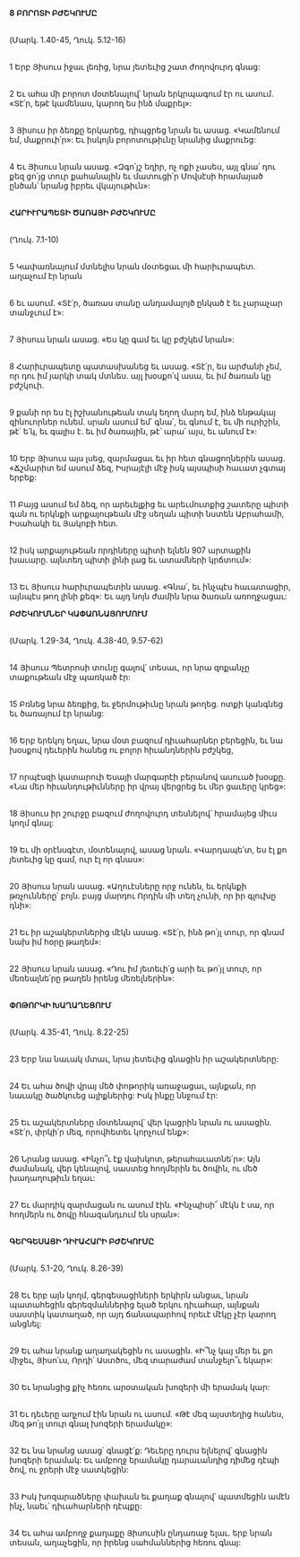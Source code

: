 **8 ԲՈՐՈՏԻ ԲԺՇԿՈՒՄԸ**

\
(Մարկ. 1.40-45, Ղուկ. 5.12-16)

\
1 Երբ Յիսուս իջաւ լեռից, նրա յետեւից շատ ժողովուրդ գնաց:

\
2 Եւ ահա մի բորոտ մօտենալով՝ նրան երկրպագում էր ու ասում. «Տէ՛ր, եթէ կամենաս, կարող ես ինձ մաքրել»:

\
3 Յիսուս իր ձեռքը երկարեց, դիպցրեց նրան եւ ասաց. «Կամենում եմ, մաքրուի՛ր»: Եւ իսկոյն բորոտութիւնը նրանից մաքրուեց:

\
4 Եւ Յիսուս նրան ասաց. «Զգո՛յշ եղիր, ոչ ոքի չասես, այլ գնա՛ դու քեզ ցո՛յց տուր քահանային եւ մատուցի՛ր Մովսէսի հրամայած ընծան՝ նրանց իբրեւ վկայութիւն»:

\
**ՀԱՐԻՒՐԱՊԵՏԻ ԾԱՌԱՅԻ ԲԺՇԿՈՒՄԸ**

\
(Ղուկ. 7.1-10)

\
5 Կափառնայում մտնելիս նրան մօտեցաւ մի հարիւրապետ. աղաչում էր նրան

\
6 եւ ասում. «Տէ՛ր, ծառաս տանը անդամալոյծ ընկած է եւ չարաչար տանջւում է»:

\
7 Յիսուս նրան ասաց. «Ես կը գամ եւ կը բժշկեմ նրան»:

\
8 Հարիւրապետը պատասխանեց եւ ասաց. «Տէ՛ր, ես արժանի չեմ, որ դու իմ յարկի տակ մտնես. այլ խօսքո՛վ ասա, եւ իմ ծառան կը բժշկուի.

\
9 քանի որ ես էլ իշխանութեան տակ եղող մարդ եմ, ինձ ենթակայ զինուորներ ունեմ. սրան ասում եմ՝ գնա՛, եւ գնում է, եւ մի ուրիշին, թէ՝ ե՛կ, եւ գալիս է. եւ իմ ծառային, թէ՝ արա՛ այս, եւ անում է»:

\
10 Երբ Յիսուս այս լսեց, զարմացաւ եւ իր հետ գնացողներին ասաց. «Ճշմարիտ եմ ասում ձեզ, Իսրայէլի մէջ իսկ այսպիսի հաւատ չգտայ երբեք:

\
11 Բայց ասում եմ ձեզ, որ արեւելքից եւ արեւմուտքից շատերը պիտի գան ու երկնքի արքայութեան մէջ սեղան պիտի նստեն Աբրահամի, Իսահակի եւ Յակոբի հետ.

\
12 իսկ արքայութեան որդիները պիտի ելնեն 907 արտաքին խաւարը. այնտեղ պիտի լինի լաց եւ ատամների կրճտում»:

\
13 Եւ Յիսուս հարիւրապետին ասաց. «Գնա՛, եւ ինչպէս հաւատացիր, այնպէս թող լինի քեզ»: Եւ այդ նոյն ժամին նրա ծառան առողջացաւ:

**ԲԺՇԿՈՒՄՆԵՐ ԿԱՓԱՌՆԱՅՈՒՄՈՒՄ**

\
(Մարկ. 1.29-34, Ղուկ. 4.38-40, 9.57-62)

\
14 Յիսուս Պետրոսի տունը գալով՝ տեսաւ, որ նրա զոքանչը տաքութեան մէջ պառկած էր:

\
15 Բռնեց նրա ձեռքից, եւ ջերմութիւնը նրան թողեց. ոտքի կանգնեց եւ ծառայում էր նրանց:

\
16 Երբ երեկոյ եղաւ, նրա մօտ բազում դիւահարներ բերեցին, եւ նա խօսքով դեւերին հանեց ու բոլոր հիւանդներին բժշկեց,

\
17 որպէսզի կատարուի Եսայի մարգարէի բերանով ասուած խօսքը. «Նա մեր հիւանդութիւնները իր վրայ վերցրեց եւ մեր ցաւերը կրեց»:

\
18 Յիսուս իր շուրջը բազում ժողովուրդ տեսնելով՝ հրամայեց միւս կողմ գնալ:

\
19 Եւ մի օրէնսգէտ, մօտենալով, ասաց նրան. «Վարդապե՛տ, ես էլ քո յետեւից կը գամ, ուր էլ որ գնաս»:

\
20 Յիսուս նրան ասաց. «Աղուէսները որջ ունեն, եւ երկնքի թռչունները՝ բոյն. բայց մարդու Որդին մի տեղ չունի, որ իր գլուխը դնի»:

\
21 Եւ իր աշակերտներից մէկն ասաց. «Տէ՛ր, ինձ թո՛յլ տուր, որ գնամ նախ իմ հօրը թաղեմ»:

\
22 Յիսուս նրան ասաց. «Դու իմ յետեւի՛ց արի եւ թո՛յլ տուր, որ մեռեալնե՛րը թաղեն իրենց մեռելներին»:

\
**ՓՈԹՈՐԿԻ ԽԱՂԱՂԵՑՈՒՄ**

\
(Մարկ. 4.35-41, Ղուկ. 8.22-25)

\
23 Երբ նա նաւակ մտաւ, նրա յետեւից գնացին իր աշակերտները:

\
24 Եւ ահա ծովի վրայ մեծ փոթորիկ առաջացաւ, այնքան, որ նաւակը ծածկուեց ալիքներից: Իսկ ինքը ննջում էր:

\
25 Եւ աշակերտները մօտենալով՝ վեր կացրին նրան ու ասացին. «Տէ՛ր, փրկի՛ր մեզ, որովհետեւ կորչում ենք»:

\
26 Նրանց ասաց. «Ինչո՞ւ էք վախկոտ, թերահաւատնե՛ր»: Այն ժամանակ, վեր կենալով, սաստեց հողմերին եւ ծովին, ու մեծ խաղաղութիւն եղաւ:

\
27 Եւ մարդիկ զարմացան ու ասում էին. «Ինչպիսի՜ մէկն է սա, որ հողմերն ու ծովը հնազանդւում են սրան»:

\
**ԳԵՐԳԵՍԱՑԻ ԴԻՒԱՀԱՐԻ ԲԺՇԿՈՒՄԸ**

\
(Մարկ. 5.1-20, Ղուկ. 8.26-39)

\
28 Եւ երբ այն կողմ, գերգեսացիների երկիրն անցաւ, նրան պատահեցին գերեզմաններից ելած երկու դիւահար, այնքան սաստիկ կատաղած, որ այդ ճանապարհով որեւէ մէկը չէր կարող անցնել:

\
29 Եւ ահա նրանք աղաղակեցին ու ասացին. «Ի՞նչ կայ մեր եւ քո միջեւ, Յիսո՛ւս, Որդի՛ Աստծու, մեզ տարաժամ տանջելո՞ւ եկար»:

\
30 Եւ նրանցից քիչ հեռու արօտական խոզերի մի երամակ կար:

\
31 Եւ դեւերը աղչում էին նրան ու ասում. «Թէ մեզ այստեղից հանես, մեզ թո՛յլ տուր գնալ խոզերի երամակը»:

\
32 Եւ նա նրանց ասաց՝ գնացէ՛ք: Դեւերը դուրս ելնելով՝ գնացին խոզերի երամակ: Եւ ամբողջ երամակը դարաւանդից դիմեց դէպի ծով, ու ջրերի մէջ սատկեցին:

\
33 Իսկ խոզարածները փախան եւ քաղաք գնալով՝ պատմեցին ամէն ինչ, նաեւ՝ դիւահարների դէպքը:

\
34 Եւ ահա ամբողջ քաղաքը Յիսուսին ընդառաջ ելաւ. երբ նրան տեսան, աղաչեցին, որ իրենց սահմաններից հեռու գնայ:
